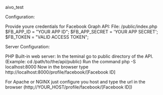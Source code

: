 aivo_test

Configuration:

Provide youre credentials for Facebook Graph API: 
File: /public/index.php 
$FB_APP_ID = "YOUR APP ID";
$FB_APP_SECRET = 'YOUR APP SECRET';
$FB_TOKEN = "VALID ACCESS TOKEN";

Server Configuration:

PHP Built-in web server: 
In the teminal go to public directory of the API. 
(Example: cd /path/to/the/api/public) 
Run the command php -S localhost:8000 
Now in the browser type http://localhost:8000/profile/facebook/[Facebook ID]

For Apache or NGINX just configure you host and type the url in the browser (http;//YOUR_HOST/profile/facebook/[Facebook ID])